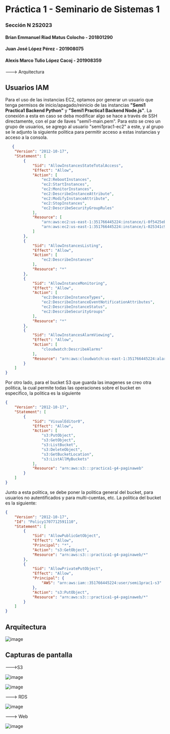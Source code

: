 # Práctica 1 - Seminario de Sistemas 1
### Sección N  2S2023
#### Brian Emmanuel Riad Matus Colocho - 201801290
#### Juan José López Pérez - 201908075
#### Alexis Marco Tulio López Cacoj - 201908359


---> Arquitectura


## Usuarios IAM
Para el uso de las instancias EC2, optamos por generar un usuario que tenga permisos de inicio/apagado/reinicio de las instancias __"Semi1 Practica1 Backend Python"__ y __"Semi1 Practica1 Backend Node.js"__. La conexión a esta en caso se deba modificar algo se hace a través de SSH directamente, con el par de llaves "semi1-main.pem". Para esto se creo un grupo de usuarios, se agrego al usuario "semi1prac1-ec2" a este, y al grupo se le adjunto la siguiente politica para permitir acceso a estas instancias y acceso a la consola.

```json
   {
	"Version": "2012-10-17",
	"Statement": [
		{
			"Sid": "AllowInstancesStateTotalAccess",
			"Effect": "Allow",
			"Action": [
				"ec2:RebootInstances",
				"ec2:StartInstances",
				"ec2:MonitorInstances",
				"ec2:DescribeInstanceAttribute",
				"ec2:ModifyInstanceAttribute",
				"ec2:StopInstances",
				"ec2:DescribeSecurityGroupRules"
			],
			"Resource": [
				"arn:aws:ec2:us-east-1:351766445224:instance/i-0f5425eb3b6392b81",
				"arn:aws:ec2:us-east-1:351766445224:instance/i-025341c9522e6f206"
			]
		},
		{
			"Sid": "AllowInstancesListing",
			"Effect": "Allow",
			"Action": [
				"ec2:DescribeInstances"
			],
			"Resource": "*"
		},
		{
			"Sid": "AllowInstanceMonitoring",
			"Effect": "Allow",
			"Action": [
				"ec2:DescribeInstanceTypes",
				"ec2:DescribeInstanceEventNotificationAttributes",
				"ec2:DescribeInstanceStatus",
				"ec2:DescribeSecurityGroups"
			],
			"Resource": "*"
		},
		{
			"Sid": "AllowInstancesAlarmViewing",
			"Effect": "Allow",
			"Action": [
				"cloudwatch:DescribeAlarms"
			],
			"Resource": "arn:aws:cloudwatch:us-east-1:351766445224:alarm:*"
		}
	]
}
```

Por otro lado, para el bucket S3 que guarda las imagenes se creo otra politica, la cual permite todas las operaciones sobre el bucket en especifico, la politica es la siguiente


```json
{
	"Version": "2012-10-17",
	"Statement": [
		{
			"Sid": "VisualEditor0",
			"Effect": "Allow",
			"Action": [
				"s3:PutObject",
				"s3:GetObject",
				"s3:ListBucket",
				"s3:DeleteObject",
				"s3:GetBucketLocation",
				"s3:ListAllMyBuckets"
			],
			"Resource": "arn:aws:s3:::practica1-g4-paginaweb"
		}
	]
}
```

Junto a esta politica, se debe poner la politica general del bucket, para usuarios no autentificados y para multi-cuentas, etc. La politica del bucket es la siguiente:

```json
{
    "Version": "2012-10-17",
    "Id": "Policy1707712591110",
    "Statement": [
        {
            "Sid": "AllowPublicGetObject",
            "Effect": "Allow",
            "Principal": "*",
            "Action": "s3:GetObject",
            "Resource": "arn:aws:s3:::practica1-g4-paginaweb/*"
        },
        {
            "Sid": "AllowPrivatePutObject",
            "Effect": "Allow",
            "Principal": {
                "AWS": "arn:aws:iam::351766445224:user/semi1prac1-s3"
            },
            "Action": "s3:PutObject",
            "Resource": "arn:aws:s3:::practica1-g4-paginaweb/*"
        }
    ]
}
```


## Arquitectura

![image](https://github.com/Alexz330/torres_hannoi/assets/72354711/16a0768e-fdaa-4289-af90-2f269b85bed0)



## Capturas de pantalla

--->S3

![image](https://github.com/Alexz330/torres_hannoi/assets/72354711/0f3d5fbd-05b0-4c31-bb4f-00f49a5067bc)


![image](https://github.com/Alexz330/torres_hannoi/assets/72354711/e417092e-f7cd-4059-a4a3-a569868795e8)

---> RDS

![image](https://github.com/Alexz330/torres_hannoi/assets/72354711/889bf5ba-615f-47f0-a4a5-860300622e64)

---> Web

![image](https://github.com/Alexz330/torres_hannoi/assets/72354711/b0b2873c-d604-4666-bab9-1ce68dda9b4c)

